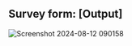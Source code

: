 ## Survey form: [Output]
![Screenshot 2024-08-12 090158](https://github.com/user-attachments/assets/3c7dd32d-1867-417c-b480-61cd9931dac8)
